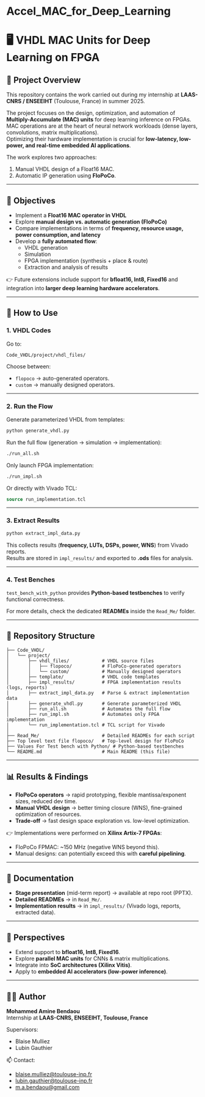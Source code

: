 # Accel_MAC_for_Deep_Learning

# 🖥️ VHDL MAC Units for Deep Learning on FPGA

## 📌 Project Overview

This repository contains the work carried out during my internship at **LAAS-CNRS / ENSEEIHT** (Toulouse, France) in summer 2025.

The project focuses on the design, optimization, and automation of **Multiply-Accumulate (MAC) units** for deep learning inference on FPGAs.  
MAC operations are at the heart of neural network workloads (dense layers, convolutions, matrix multiplications).  
Optimizing their hardware implementation is crucial for **low-latency, low-power, and real-time embedded AI applications**.

The work explores two approaches:

1. Manual VHDL design of a Float16 MAC.  
2. Automatic IP generation using **FloPoCo**.  

---

## 🎯 Objectives

- Implement a **Float16 MAC operator in VHDL**  
- Explore **manual design vs. automatic generation (FloPoCo)**  
- Compare implementations in terms of **frequency, resource usage, power consumption, and latency**  
- Develop a **fully automated flow**:
  - VHDL generation
  - Simulation
  - FPGA implementation (synthesis + place & route)
  - Extraction and analysis of results

👉 Future extensions include support for **bfloat16, Int8, Fixed16** and integration into **larger deep learning hardware accelerators**.

---

## 🚀 How to Use

### 1. VHDL Codes
Go to:
```
Code_VHDL/project/vhdl_files/
```

Choose between:
- `flopoco` → auto-generated operators.  
- `custom` → manually designed operators.  

---

### 2. Run the Flow

Generate parameterized VHDL from templates:
```bash
python generate_vhdl.py
```

Run the full flow (generation → simulation → implementation):
```bash
./run_all.sh
```

Only launch FPGA implementation:
```bash
./run_impl.sh
```

Or directly with Vivado TCL:
```tcl
source run_implementation.tcl
```

---

### 3. Extract Results

```bash
python extract_impl_data.py
```

This collects results (**frequency, LUTs, DSPs, power, WNS**) from Vivado reports.  
Results are stored in `impl_results/` and exported to **.ods** files for analysis.

---

### 4. Test Benches

`test_bench_with_python` provides **Python-based testbenches** to verify functional correctness.  

For more details, check the dedicated **READMEs** inside the `Read_Me/` folder.

---

## 📂 Repository Structure

```
├── Code_VHDL/
│   └── project/
│       ├── vhdl_files/            # VHDL source files
│       │   ├── flopoco/           # FloPoCo-generated operators
│       │   └── custom/            # Manually designed operators
│       ├── template/              # VHDL code templates
│       ├── impl_results/          # FPGA implementation results (logs, reports)
│       ├── extract_impl_data.py   # Parse & extract implementation data
│       ├── generate_vhdl.py       # Generate parameterized VHDL
│       ├── run_all.sh             # Automates the full flow
│       ├── run_impl.sh            # Automates only FPGA implementation
│       └── run_implementation.tcl # TCL script for Vivado
│
├── Read_Me/                       # Detailed READMEs for each script
├── Top level text file flopoco/   # Top-level design for FloPoCo
├── Values For Test bench with Python/ # Python-based testbenches
└── README.md                      # Main README (this file)
```

---

## 📊 Results & Findings

- **FloPoCo operators** → rapid prototyping, flexible mantissa/exponent sizes, reduced dev time.  
- **Manual VHDL design** → better timing closure (WNS), fine-grained optimization of resources.  
- **Trade-off** → fast design space exploration vs. low-level optimization.  

👉 Implementations were performed on **Xilinx Artix-7 FPGAs**:
- FloPoCo FPMAC: ~150 MHz (negative WNS beyond this).  
- Manual designs: can potentially exceed this with **careful pipelining**.  

---

## 📖 Documentation

- **Stage presentation** (mid-term report) → available at repo root (PPTX).  
- **Detailed READMEs** → in `Read_Me/`.  
- **Implementation results** → in `impl_results/` (Vivado logs, reports, extracted data).  

---

## 🔮 Perspectives

- Extend support to **bfloat16, Int8, Fixed16**.  
- Explore **parallel MAC units** for CNNs & matrix multiplications.  
- Integrate into **SoC architectures (Xilinx Vitis)**.  
- Apply to **embedded AI accelerators (low-power inference)**.  

---

## 👨‍💻 Author

**Mohammed Amine Bendaou**  
Internship at **LAAS-CNRS, ENSEEIHT, Toulouse, France**  

Supervisors:  
- Blaise Mulliez  
- Lubin Gauthier  

📫 Contact:  
- blaise.mulliez@toulouse-inp.fr  
- lubin.gauthier@toulouse-inp.fr  
- m.a.bendaou@gmail.com  
